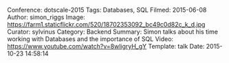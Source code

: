 Conference: dotscale-2015
Tags: Databases, SQL
Filmed: 2015-06-08
Author: simon_riggs
Image: https://farm1.staticflickr.com/520/18702353092_bc49c0d82c_k_d.jpg
Curator: sylvinus
Category: Backend
Summary: Simon talks about his time working with Databases and the importance of SQL
Video: https://www.youtube.com/watch?v=8wligryH_gY
Template: talk
Date: 2015-10-23 14:58:14